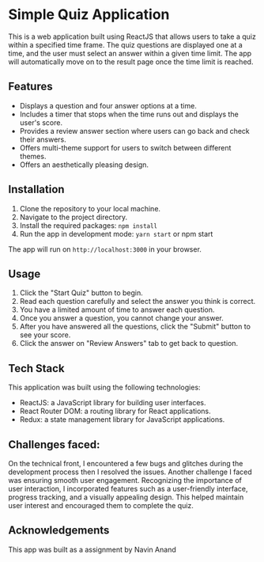 # Simple Quiz Application 

This is a web application built using ReactJS that allows users to take a quiz within a specified time frame. The quiz questions are displayed one at a time, and the user must select an answer within a given time limit. The app will automatically move on to the result page once the time limit is reached.

## Features

- Displays a question and four answer options at a time.
- Includes a timer that stops when the time runs out and displays the user's score.
- Provides a review answer section where users can go back and check their answers.
- Offers multi-theme support for users to switch between different themes.
- Offers an aesthetically pleasing design.


## Installation

1. Clone the repository to your local machine.
2. Navigate to the project directory.
3. Install the required packages: `npm install`
4. Run the app in development mode: `yarn start` or npm start

The app will run on `http://localhost:3000` in your browser.

## Usage

1. Click the "Start Quiz" button to begin.
2. Read each question carefully and select the answer you think is correct.
3. You have a limited amount of time to answer each question.
4. Once you answer a question, you cannot change your answer.
5. After you have answered all the questions, click the "Submit" button to see your score.
6. Click the answer on "Review Answers" tab to get back to question.

## Tech Stack

This application was built using the following technologies:

- ReactJS: a JavaScript library for building user interfaces.
- React Router DOM: a routing library for React applications.
- Redux: a state management library for JavaScript applications.

## Challenges faced:
On the technical front, I encountered a few bugs and glitches during the development process
then I resolved the issues.
Another challenge I faced was ensuring smooth user engagement. Recognizing the importance of user interaction, 
I incorporated features such as a user-friendly interface, progress tracking, and a visually appealing design. 
This helped maintain user interest and encouraged them to complete the quiz.



## Acknowledgements

This app was built as a assignment by Navin Anand
